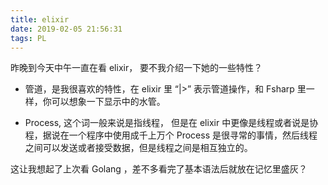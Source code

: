 ```yaml
---
title: elixir
date: 2019-02-05 21:56:31
tags: PL
---
```


昨晚到今天中午一直在看 elixir， 要不我介绍一下她的一些特性？

- 管道，是我很喜欢的特性，在 elixir 里 “|>” 表示管道操作，和 Fsharp 里一样，你可以想象一下显示中的水管。

- Process, 这个词一般来说是指线程， 但是在 elixir 中更像是线程或者说是协程，据说在一个程序中使用成千上万个 Process 是很寻常的事情，然后线程之间可以发送或者接受数据，但是线程之间是相互独立的。
  
这让我想起了上次看 Golang ，差不多看完了基本语法后就放在记忆里盛灰？